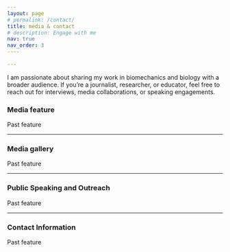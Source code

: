 ```yaml
---
layout: page
# permalink: /contact/
title: media & contact
# description: Engage with me
nav: true
nav_order: 3
----

---
```

I am passionate about sharing my work in biomechanics and biology with a broader audience. If you’re a journalist, researcher, or educator, feel free to reach out for interviews, media collaborations, or speaking engagements.


### Media feature 
Past feature

----
### Media gallery
Past feature

----
### Public Speaking and Outreach
Past feature

----
### Contact Information
Past feature

